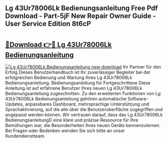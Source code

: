 ## Lg 43Ur78006Lk Bedienungsanleitung Free Pdf Download - Part-5jF New Repair Owner Guide - User Service Edition 8t6cP

# <h2><a href="http://df5q0yw.blite.top/?on=Lg+43Ur78006Lk+Bedienungsanleitung">🔗Download 👉🔴 Lg 43Ur78006Lk Bedienungsanleitung</a></h2>

[![Lg 43Ur78006Lk Bedienungsanleitung new download](https://i.imgur.com/lujVjoI.png)](http://df5q0yw.blite.top/?on=Lg+43Ur78006Lk+Bedienungsanleitung)
Ihr Partner für den Erfolg Dieses Benutzerhandbuch ist Ihr zuverlässiger Begleiter bei der erfolgreichen Bedienung und Wartung Ihres Lg 43Ur78006Lk Bedienungsanleitung. Bedienungsanleitung für Fortgeschrittene Diese Anleitung ist auf erfahrene Benutzer Ihres neuen Lg 43Ur78006Lk Bedienungsanleitung zugeschnitten. Zu den erweiterten Funktionen von Lg 43Ur78006Lk Bedienungsanleitung gehören automatische Software-Updates, anpassbares Dashboard, mehrsprachige Unterstützung und Sprachaktivierung, auf die alle über die Benutzeroberfläche zugegriffen und angepasst werden können. Wir vertrauen darauf, dass das Lg 43Ur78006Lk BedienungsanleitungD eine klare und präzise Ressource für Ihre Bemühungen war, die Besonderheiten Ihres neuen Geräts kennenzulernen. Bei Fragen oder Bedenken wenden Sie sich bitte an unser Kundendienstteam.
